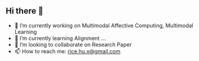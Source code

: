 ## Hi there 👋

- 🔭 I’m currently working on Multimodal Affective Computing, Multimodal Learning
- 🌱 I’m currently learning Alignment ...
- 👯 I’m looking to collaborate on Research Paper
- 📫 How to reach me: rice.hu.x@gmail.com

<!--
**LeMei/LeMei** is a ✨ _special_ ✨ repository because its `README.md` (this file) appears on your GitHub profile.

Here are some ideas to get you started:

- 🔭 I’m currently working on ...
- 🌱 I’m currently learning ...
- 👯 I’m looking to collaborate on ...
- 🤔 I’m looking for help with ...
- 💬 Ask me about ...
- 📫 How to reach me: ...
- 😄 Pronouns: ...
- ⚡ Fun fact: ...
-->

